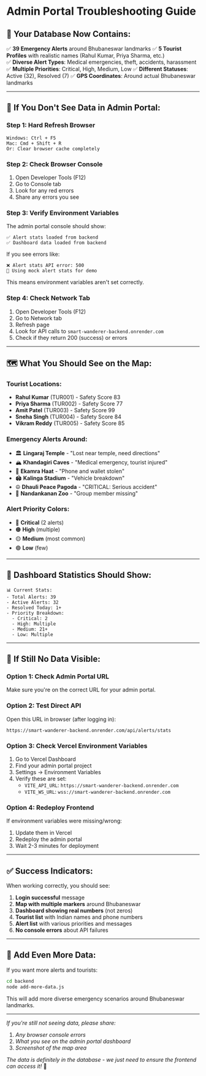 # Admin Portal Troubleshooting Guide

## 🎯 Your Database Now Contains:

✅ **39 Emergency Alerts** around Bhubaneswar landmarks
✅ **5 Tourist Profiles** with realistic names (Rahul Kumar, Priya Sharma, etc.)  
✅ **Diverse Alert Types**: Medical emergencies, theft, accidents, harassment
✅ **Multiple Priorities**: Critical, High, Medium, Low
✅ **Different Statuses**: Active (32), Resolved (7)
✅ **GPS Coordinates**: Around actual Bhubaneswar landmarks

---

## 🔧 If You Don't See Data in Admin Portal:

### Step 1: Hard Refresh Browser
```
Windows: Ctrl + F5
Mac: Cmd + Shift + R
Or: Clear browser cache completely
```

### Step 2: Check Browser Console 
1. Open Developer Tools (F12)
2. Go to Console tab
3. Look for any red errors
4. Share any errors you see

### Step 3: Verify Environment Variables
The admin portal console should show:
```
✅ Alert stats loaded from backend
✅ Dashboard data loaded from backend
```

If you see errors like:
```
❌ Alert stats API error: 500
🔄 Using mock alert stats for demo
```
This means environment variables aren't set correctly.

### Step 4: Check Network Tab
1. Open Developer Tools (F12)
2. Go to Network tab
3. Refresh page
4. Look for API calls to `smart-wanderer-backend.onrender.com`
5. Check if they return 200 (success) or errors

---

## 🗺️ What You Should See on the Map:

### Tourist Locations:
- **Rahul Kumar** (TUR001) - Safety Score 83
- **Priya Sharma** (TUR002) - Safety Score 77  
- **Amit Patel** (TUR003) - Safety Score 99
- **Sneha Singh** (TUR004) - Safety Score 84
- **Vikram Reddy** (TUR005) - Safety Score 85

### Emergency Alerts Around:
- 🏛️ **Lingaraj Temple** - "Lost near temple, need directions"
- 🏔️ **Khandagiri Caves** - "Medical emergency, tourist injured" 
- 🛒 **Ekamra Haat** - "Phone and wallet stolen"
- 🏟️ **Kalinga Stadium** - "Vehicle breakdown"
- ☮️ **Dhauli Peace Pagoda** - "CRITICAL: Serious accident"
- 🦁 **Nandankanan Zoo** - "Group member missing"

### Alert Priority Colors:
- 🔴 **Critical** (2 alerts)
- 🟠 **High** (multiple)
- 🟡 **Medium** (most common)
- 🟢 **Low** (few)

---

## 📱 Dashboard Statistics Should Show:

```
📊 Current Stats:
- Total Alerts: 39
- Active Alerts: 32  
- Resolved Today: 1+
- Priority Breakdown:
  - Critical: 2
  - High: Multiple
  - Medium: 21+
  - Low: Multiple
```

---

## 🚨 If Still No Data Visible:

### Option 1: Check Admin Portal URL
Make sure you're on the correct URL for your admin portal.

### Option 2: Test Direct API
Open this URL in browser (after logging in):
```
https://smart-wanderer-backend.onrender.com/api/alerts/stats
```

### Option 3: Check Vercel Environment Variables
1. Go to Vercel Dashboard
2. Find your admin portal project
3. Settings → Environment Variables
4. Verify these are set:
   - `VITE_API_URL`: `https://smart-wanderer-backend.onrender.com`
   - `VITE_WS_URL`: `wss://smart-wanderer-backend.onrender.com`

### Option 4: Redeploy Frontend
If environment variables were missing/wrong:
1. Update them in Vercel
2. Redeploy the admin portal
3. Wait 2-3 minutes for deployment

---

## ✅ Success Indicators:

When working correctly, you should see:
1. **Login successful** message
2. **Map with multiple markers** around Bhubaneswar
3. **Dashboard showing real numbers** (not zeros)
4. **Tourist list** with Indian names and phone numbers
5. **Alert list** with various priorities and messages
6. **No console errors** about API failures

---

## 🔄 Add Even More Data:

If you want more alerts and tourists:
```bash
cd backend
node add-more-data.js
```

This will add more diverse emergency scenarios around Bhubaneswar landmarks.

---

*If you're still not seeing data, please share:*
1. *Any browser console errors*
2. *What you see on the admin portal dashboard*
3. *Screenshot of the map area*

*The data is definitely in the database - we just need to ensure the frontend can access it!* 🎯